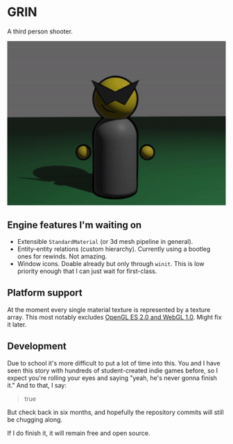 # GRIN
A third person shooter.

![yes the gif is grainy I didn't want to recreate it okay?](assets/promo.gif)

## Engine features I'm waiting on
- Extensible `StandardMaterial` (or 3d mesh pipeline in general).
- Entity-entity relations (custom hierarchy). Currently using a bootleg ones for rewinds. Not amazing.
- Window icons. Doable already but only through `winit`. This is low priority enough that I can just wait for first-class.

## Platform support
At the moment every single material texture is represented by a texture array.
This most notably excludes [OpenGL ES 2.0 and WebGL 1.0](https://docs.unity3d.com/Manual/class-Texture2DArray.html).
Might fix it later.

## Development
Due to school it's more difficult to put a lot of time into this. You and I have seen this story with hundreds of student-created indie games before, so I expect you're rolling your eyes and saying "yeah, he's never gonna finish it." And to that, I say:

> true

But check back in six months, and hopefully the repository commits will still be chugging along.

If I do finish it, it will remain free and open source.
